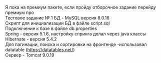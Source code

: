 Я пока на премиум пакете, если пройду отборочное задание перейду премиум про  
Тестовое задание № 1
БД - MySQL версия 8.0.16  
Скрипт для инициализации БД в файле script.sql  
Подключение к базе в файле db.properties  
Spring - версия 5.1.6, настройку спринга делал через java классы  
Hibernate - версия 5.4.2  
Для пагинации, поиска и сортировки на фронтенде -использовал datatable (https://datatables.net/)  
Сервер - Tomcat 9.0.19  
